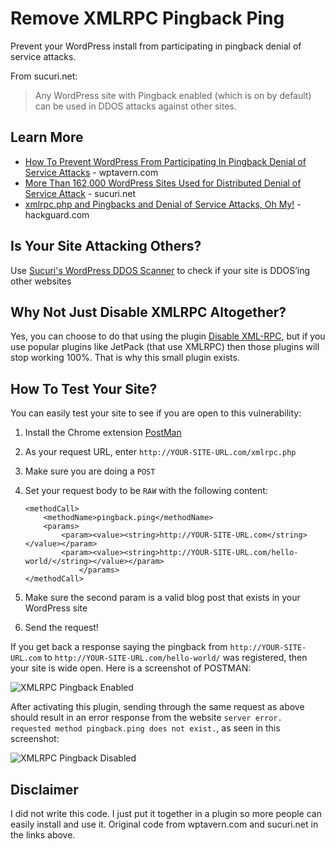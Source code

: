 Remove XMLRPC Pingback Ping
===========================

Prevent your WordPress install from participating in pingback denial of service attacks. 

From sucuri.net:

> Any WordPress site with Pingback enabled (which is on by default) can be used in DDOS attacks against other sites.

Learn More
----------

* [How To Prevent WordPress From Participating In Pingback Denial of Service Attacks](http://wptavern.com/how-to-prevent-wordpress-from-participating-in-pingback-denial-of-service-attacks) - wptavern.com
* [More Than 162,000 WordPress Sites Used for Distributed Denial of Service Attack](http://blog.sucuri.net/2014/03/more-than-162000-wordpress-sites-used-for-distributed-denial-of-service-attack.html) - sucuri.net
* [xmlrpc.php and Pingbacks and Denial of Service Attacks, Oh My!](http://hackguard.com/xmlrpc-php-ping-backs-hackers-denial-service-attacks) - hackguard.com

Is Your Site Attacking Others?
------------------------------

Use [Sucuri's WordPress DDOS Scanner](http://labs.sucuri.net/?is-my-wordpress-ddosing) to check if your site is DDOS’ing other websites

Why Not Just Disable XMLRPC Altogether?
---------------------------------------

Yes, you can choose to do that using the plugin [Disable XML-RPC](http://wordpress.org/plugins/disable-xml-rpc/), but if you use popular plugins like JetPack (that use XMLRPC) then those plugins will stop working 100%. That is why this small plugin exists.

How To Test Your Site?
----------------------

You can easily test your site to see if you are open to this vulnerability:

1. Install the Chrome extension [PostMan](http://www.getpostman.com/)
2. As your request URL, enter `http://YOUR-SITE-URL.com/xmlrpc.php`
3. Make sure you are doing a `POST`
4. Set your request body to be `RAW` with the following content:

    ```
    <methodCall>
        <methodName>pingback.ping</methodName>
        <params>
            <param><value><string>http://YOUR-SITE-URL.com</string></value></param>
            <param><value><string>http://YOUR-SITE-URL.com/hello-world/</string></value></param>
				</params>
    </methodCall>
    ```

5. Make sure the second param is a valid blog post that exists in your WordPress site
6. Send the request!

If you get back a response saying the pingback from `http://YOUR-SITE-URL.com` to `http://YOUR-SITE-URL.com/hello-world/` was registered, then your site is wide open. Here is a screenshot of POSTMAN:

![XMLRPC Pingback Enabled](https://raw.github.com/fooplugins/remove-xmlrpc-pingback-ping/master/xmlrpc_pingback_enabled.png)

After activating this plugin, sending through the same request as above should result in an error response from the website `server error. requested method pingback.ping does not exist.`, as seen in this screenshot:

![XMLRPC Pingback Disabled](https://raw.github.com/fooplugins/remove-xmlrpc-pingback-ping/master/xmlrpc_pingback_disabled.png)

Disclaimer
----------

I did not write this code. I just put it together in a plugin so more people can easily install and use it. Original code from wptavern.com and sucuri.net in the links above.